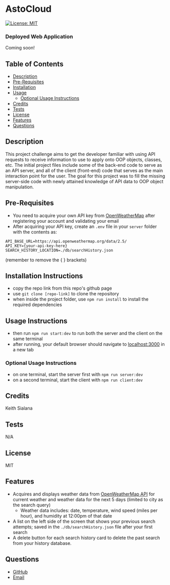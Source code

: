 # AstoCloud
[![License: MIT](https://img.shields.io/badge/License-MIT-yellow.svg)](https://opensource.org/licenses/MIT)
### Deployed Web Application
Coming soon!
## Table of Contents
- [Description](#Description)
- [Pre-Requisites](#Pre-Requisites)
- [Installation](#Installation-Instructions)
- [Usage](#Usage-Instructions)
    - [Optional Usage Instructions](#Optional-Usage-Instructions)
- [Credits](#Credits)
- [Tests](#Tests)
- [License](#License)
- [Features](#Features)
- [Questions](#Questions)
## Description
This project challenge aims to get the developer familiar with using API requests to receive information to use to apply onto OOP objects, classes, etc. The initial project files include some of the back-end code to serve as an API server, and all of the client (front-end) code that serves as the main interaction point for the user. The goal for this project was to fill the missing server-side code with newly attained knowledge of API data to OOP object manipulation.

## Pre-Requisites
- You need to acquire your own API key from [OpenWeatherMap](https://openweathermap.org) after registering your account and validating your email
- After acquiring your API key, create an `.env` file in your `server` folder with the contents as:
```
API_BASE_URL=https://api.openweathermap.org/data/2.5/
API_KEY={your-api-key-here}
SEARCH_HISTORY_LOCATION=./db/searchHistory.json
```
(remember to remove the { } brackets)
## Installation Instructions
- copy the repo link from this repo's github page
- use `git clone [repo-link]` to clone the repository
- when inside the project folder, use `npm run install` to install the required dependencies
## Usage Instructions
- then run `npm run start:dev` to run both the server and the client on the same terminal
- after running, your default browser should navigate to [localhost:3000](https://localhost:3000) in a new tab
### Optional Usage Instructions
- on one terminal, start the server first with `npm run server:dev`
- on a second terminal, start the client with `npm run client:dev`
## Credits
Keith Sialana
## Tests
N/A
## License
MIT
## Features
- Acquires and displays weather data from [OpenWeatherMap API](https://openweathermap.org/api) for current weather and weather data for the next 5 days (limited to city as the search query)
    - Weather data includes: date, temperature, wind speed (miles per hour), and humidity at 12:00pm of that date
- A list on the left side of the screen that shows your previous search attempts; saved in the `./db/searchHistory.json` file after your first search
- A delete button for each search history card to delete the past search from your history database.
## Questions
- [GitHub](https://github.com/keithrsialana)
- [Email](mailto:keith.sialana@hotmail.com)
